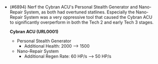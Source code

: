 - (#6894) Nerf the Cybran ACU's Personal Stealth Generator and Nano-Repair System, as both had overtuned statlines. Especially the Nano-Repair System was a very oppressive tool that caused the Cybran ACU to significantly overperform in both the Tech 2 and early Tech 3 stages.

  **Cybran ACU (URL0001)**
  - Personal Stealth Generator
    - Additional Health: 2000 --> 1500
  - Nano-Repair System
    - Additional Regen Rate: 60 HP/s --> 50 HP/s
